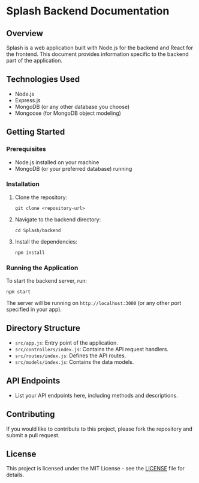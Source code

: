 # Splash Backend Documentation

## Overview

Splash is a web application built with Node.js for the backend and React for the frontend. This document provides information specific to the backend part of the application.

## Technologies Used

- Node.js
- Express.js
- MongoDB (or any other database you choose)
- Mongoose (for MongoDB object modeling)

## Getting Started

### Prerequisites

- Node.js installed on your machine
- MongoDB (or your preferred database) running

### Installation

1. Clone the repository:
   ```
   git clone <repository-url>
   ```

2. Navigate to the backend directory:
   ```
   cd Splash/backend
   ```

3. Install the dependencies:
   ```
   npm install
   ```

### Running the Application

To start the backend server, run:
```
npm start
```

The server will be running on `http://localhost:3000` (or any other port specified in your app).

## Directory Structure

- `src/app.js`: Entry point of the application.
- `src/controllers/index.js`: Contains the API request handlers.
- `src/routes/index.js`: Defines the API routes.
- `src/models/index.js`: Contains the data models.

## API Endpoints

- List your API endpoints here, including methods and descriptions.

## Contributing

If you would like to contribute to this project, please fork the repository and submit a pull request.

## License

This project is licensed under the MIT License - see the [LICENSE](../LICENSE) file for details.